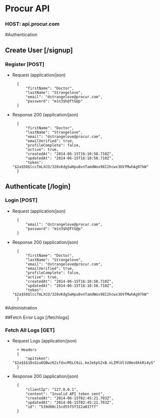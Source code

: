 # Procur API
### HOST: api.procur.com
#Authentication

## Create User [/signup]

### Register [POST]
+ Request (application/json)
    
        {
            "firstName": "Doctor",
            "lastName": "Strangelove",
            "email": "dstrangelove@procur.com",
            "password": "m1n3$h@ftG@p"
        }
        

+ Response 200 (application/json)

        {
            "firstName": "Doctor",
            "lastName": "Strangelove",
            "email": "dstrangelove@procur.com",
            "emailVerified": true,
            "profileComplete": false,
            "active": true,
            "createdAt": "2014-06-15T16:10:58.710Z",
            "updatedAt": "2014-06-15T16:10:58.710Z",
            "token": "$2a$50$lccTmLXCO/328vKdgSwHpu8vnTamdWox98I2hcwx3OVfMwhAg97kW"
        }

## Authenticate [/login]
### Login [POST]
+ Request (application/json)

        {
            "email": "dstrangelove@procur.com",
            "password": "m1n3$h@ftG@p"
        }

+ Response 200 (application/json)

        {
            "firstName": "Doctor",
            "lastName": "Strangelove",
            "email": "dstrangelove@procur.com",
            "emailVerified": true,
            "profileComplete": false,
            "active": true,
            "createdAt": "2014-06-15T16:10:58.710Z",
            "updatedAt": "2014-06-15T16:10:58.710Z",
            "token": "$2a$50$lccTmLXCO/328vKdgSwHpu8vnTamdWox98I2hcwx3OVfMwhAg97kW"
        }

#Administration

##Fetch Error Logs [/fetchlogs]

### Fetch All Logs [GET]
+ Request Logs (application/json)

                
        + Headers
        {
            "apitoken": "$2a$$$10sGiu6GBwz62sfdvcMSLC6iL.keJekpS2xB.nLIMlUltU8ms0kkRi4yS"
        }

+ Response 200 (application/json)
       
        {
            "clientIp": "127.0.0.1",
            "content": "Invalid API token sent",
            "createdAt": "2014-06-15T02:45:21.703Z",
            "updatedAt": "2014-06-15T02:45:21.703Z",
            "id": "539d08c15cd55f5f312a037ff"
        }
